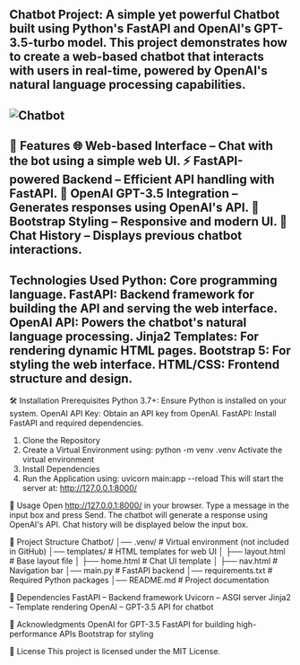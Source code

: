 Chatbot Project:
A simple yet powerful Chatbot built using Python's FastAPI and OpenAI's GPT-3.5-turbo model. This project demonstrates how to create a web-based chatbot that interacts with users in real-time, powered by OpenAI's natural language processing capabilities.
---------------------------------------------------------------------------------------
![Chatbot](https://github.com/user-attachments/assets/c57e5d5a-01fe-4543-a590-19999a61a93f)
---------------------------------------------------------------------------------------
🚀 Features
🌐 Web-based Interface – Chat with the bot using a simple web UI.
⚡ FastAPI-powered Backend – Efficient API handling with FastAPI.
🤖 OpenAI GPT-3.5 Integration – Generates responses using OpenAI's API.
🎨 Bootstrap Styling – Responsive and modern UI.
💾 Chat History – Displays previous chatbot interactions.
---------------------------------------------------------------------------------------
Technologies Used
Python: Core programming language.
FastAPI: Backend framework for building the API and serving the web interface.
OpenAI API: Powers the chatbot's natural language processing.
Jinja2 Templates: For rendering dynamic HTML pages.
Bootstrap 5: For styling the web interface.
HTML/CSS: Frontend structure and design.
--------------------------------------------------------------------------------------
🛠️ Installation
Prerequisites
Python 3.7+: Ensure Python is installed on your system.
OpenAI API Key: Obtain an API key from OpenAI.
FastAPI: Install FastAPI and required dependencies.

1. Clone the Repository
2. Create a Virtual Environment
   using: python -m venv .venv
   Activate the virtual environment
3. Install Dependencies
4. Run the Application
   using: uvicorn main:app --reload
   This will start the server at: http://127.0.0.1:8000/

📌 Usage
Open http://127.0.0.1:8000/ in your browser.
Type a message in the input box and press Send.
The chatbot will generate a response using OpenAI's API.
Chat history will be displayed below the input box.

📂 Project Structure
Chatbot/
│── .venv/                   # Virtual environment (not included in GitHub)
│── templates/                # HTML templates for web UI
│   ├── layout.html           # Base layout file
│   ├── home.html             # Chat UI template
│   ├── nav.html              # Navigation bar
│── main.py                   # FastAPI backend
│── requirements.txt           # Required Python packages
│── README.md                 # Project documentation

📜 Dependencies
FastAPI – Backend framework
Uvicorn – ASGI server
Jinja2 – Template rendering
OpenAI – GPT-3.5 API for chatbot

🤝 Acknowledgments
OpenAI for GPT-3.5
FastAPI for building high-performance APIs
Bootstrap for styling

📜 License
This project is licensed under the MIT License.
